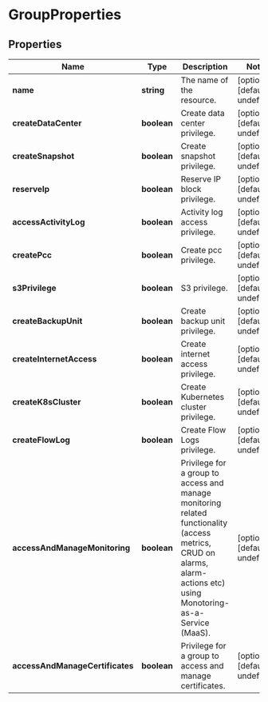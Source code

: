 # GroupProperties

## Properties
| Name | Type | Description | Notes |
| ------------ | ------------- | ------------- | ------------- |
| **name** | **string** | The name of the  resource. | [optional] [default to undefined] |
| **createDataCenter** | **boolean** | Create data center privilege. | [optional] [default to undefined] |
| **createSnapshot** | **boolean** | Create snapshot privilege. | [optional] [default to undefined] |
| **reserveIp** | **boolean** | Reserve IP block privilege. | [optional] [default to undefined] |
| **accessActivityLog** | **boolean** | Activity log access privilege. | [optional] [default to undefined] |
| **createPcc** | **boolean** | Create pcc privilege. | [optional] [default to undefined] |
| **s3Privilege** | **boolean** | S3 privilege. | [optional] [default to undefined] |
| **createBackupUnit** | **boolean** | Create backup unit privilege. | [optional] [default to undefined] |
| **createInternetAccess** | **boolean** | Create internet access privilege. | [optional] [default to undefined] |
| **createK8sCluster** | **boolean** | Create Kubernetes cluster privilege. | [optional] [default to undefined] |
| **createFlowLog** | **boolean** | Create Flow Logs privilege. | [optional] [default to undefined] |
| **accessAndManageMonitoring** | **boolean** | Privilege for a group to access and manage monitoring related functionality (access metrics, CRUD on alarms, alarm-actions etc) using Monotoring-as-a-Service (MaaS). | [optional] [default to undefined] |
| **accessAndManageCertificates** | **boolean** | Privilege for a group to access and manage certificates. | [optional] [default to undefined] |


